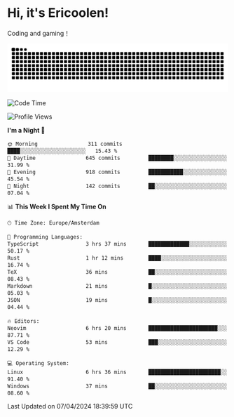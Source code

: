 # Hi, it's Ericoolen!
Coding and gaming！

<picture>
  <source media="(prefers-color-scheme: dark)" srcset="https://raw.githubusercontent.com/Eric-Song-Nop/Eric-Song-Nop/output/github-contribution-grid-snake-dark.svg">
  <source media="(prefers-color-scheme: light)" srcset="https://raw.githubusercontent.com/Eric-Song-Nop/Eric-Song-Nop/output/github-contribution-grid-snake.svg">
  <img alt="github contribution grid snake animation" src="https://raw.githubusercontent.com/Eric-Song-Nop/Eric-Song-Nop/output/github-contribution-grid-snake.svg">
</picture>

<!--START_SECTION:waka-->
![Code Time](http://img.shields.io/badge/Code%20Time-1%2C286%20hrs%209%20mins-blue)

![Profile Views](http://img.shields.io/badge/Profile%20Views-0-blue)

**I'm a Night 🦉** 

```text
🌞 Morning                311 commits         ████░░░░░░░░░░░░░░░░░░░░░   15.43 % 
🌆 Daytime                645 commits         ████████░░░░░░░░░░░░░░░░░   31.99 % 
🌃 Evening                918 commits         ███████████░░░░░░░░░░░░░░   45.54 % 
🌙 Night                  142 commits         ██░░░░░░░░░░░░░░░░░░░░░░░   07.04 % 
```


📊 **This Week I Spent My Time On** 

```text
🕑︎ Time Zone: Europe/Amsterdam

💬 Programming Languages: 
TypeScript               3 hrs 37 mins       █████████████░░░░░░░░░░░░   50.17 % 
Rust                     1 hr 12 mins        ████░░░░░░░░░░░░░░░░░░░░░   16.74 % 
TeX                      36 mins             ██░░░░░░░░░░░░░░░░░░░░░░░   08.43 % 
Markdown                 21 mins             █░░░░░░░░░░░░░░░░░░░░░░░░   05.03 % 
JSON                     19 mins             █░░░░░░░░░░░░░░░░░░░░░░░░   04.44 % 

🔥 Editors: 
Neovim                   6 hrs 20 mins       ██████████████████████░░░   87.71 % 
VS Code                  53 mins             ███░░░░░░░░░░░░░░░░░░░░░░   12.29 % 

💻 Operating System: 
Linux                    6 hrs 36 mins       ███████████████████████░░   91.40 % 
Windows                  37 mins             ██░░░░░░░░░░░░░░░░░░░░░░░   08.60 % 
```


 Last Updated on 07/04/2024 18:39:59 UTC
<!--END_SECTION:waka-->
